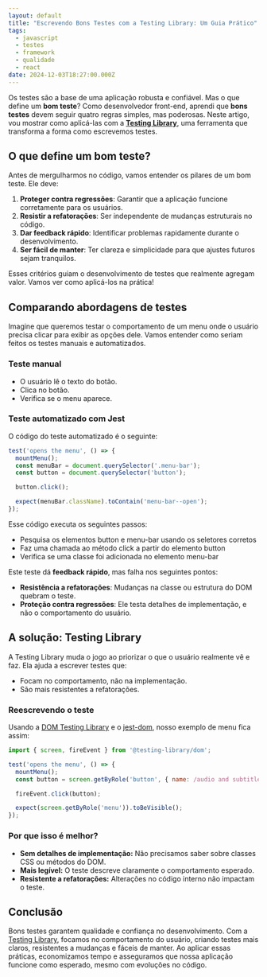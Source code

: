```yaml
---
layout: default
title: "Escrevendo Bons Testes com a Testing Library: Um Guia Prático"
tags:
  - javascript
  - testes
  - framework
  - qualidade
  - react
date: 2024-12-03T18:27:00.000Z
---
```

Os testes são a base de uma aplicação robusta e confiável. Mas o que define um **bom teste**? Como desenvolvedor front-end, aprendi que **bons testes** devem seguir quatro regras simples, mas poderosas. Neste artigo, vou mostrar como aplicá-las com a **[Testing Library](https://testing-library.com/)**, uma ferramenta que transforma a forma como escrevemos testes.

## O que define um bom teste?

Antes de mergulharmos no código, vamos entender os pilares de um bom teste. Ele deve:

1. **Proteger contra regressões**: Garantir que a aplicação funcione corretamente para os usuários.
2. **Resistir a refatorações**: Ser independente de mudanças estruturais no código.
3. **Dar feedback rápido**: Identificar problemas rapidamente durante o desenvolvimento.
4. **Ser fácil de manter**: Ter clareza e simplicidade para que ajustes futuros sejam tranquilos.

Esses critérios guiam o desenvolvimento de testes que realmente agregam valor. Vamos ver como aplicá-los na prática!

## Comparando abordagens de testes

Imagine que queremos testar o comportamento de um menu onde o usuário precisa clicar para exibir as opções dele. Vamos entender como seriam feitos os testes manuais e automatizados.

### Teste manual

* O usuário lê o texto do botão.
* Clica no botão.
* Verifica se o menu aparece.

### Teste automatizado com Jest

O código do teste automatizado é o seguinte:

```javascript
test('opens the menu', () => {
  mountMenu();
  const menuBar = document.querySelector('.menu-bar');
  const button = document.querySelector('button');

  button.click();

  expect(menuBar.className).toContain('menu-bar--open');
});
```

Esse código executa os seguintes passos:

* Pesquisa os elementos button e menu-bar usando os seletores corretos
* Faz uma chamada ao método click a partir do elemento button
* Verifica se uma classe foi adicionada no elemento menu-bar

Este teste dá **feedback rápido**, mas falha nos seguintes pontos:

* **Resistência a refatorações**: Mudanças na classe ou estrutura do DOM quebram o teste.
* **Proteção contra regressões**: Ele testa detalhes de implementação, e não o comportamento do usuário.

## A solução: Testing Library

A Testing Library muda o jogo ao priorizar o que o usuário realmente vê e faz. Ela ajuda a escrever testes que:

* Focam no comportamento, não na implementação.
* São mais resistentes a refatorações.

### Reescrevendo o teste

Usando a [DOM Testing Library](https://testing-library.com/docs/dom-testing-library/intro/) e o [jest-dom](https://github.com/testing-library/jest-dom), nosso exemplo de menu fica assim:

```javascript
import { screen, fireEvent } from '@testing-library/dom';

test('opens the menu', () => {
  mountMenu();
  const button = screen.getByRole('button', { name: /audio and subtitles menu/i });

  fireEvent.click(button);

  expect(screen.getByRole('menu')).toBeVisible();
});
```

### Por que isso é melhor?

* **Sem detalhes de implementação:** Não precisamos saber sobre classes CSS ou métodos do DOM.
* **Mais legível:** O teste descreve claramente o comportamento esperado.
* **Resistente a refatorações:** Alterações no código interno não impactam o teste.

## Conclusão

Bons testes garantem qualidade e confiança no desenvolvimento. Com a [Testing Library](https://testing-library.com/), focamos no comportamento do usuário, criando testes mais claros, resistentes a mudanças e fáceis de manter. Ao aplicar essas práticas, economizamos tempo e asseguramos que nossa aplicação funcione como esperado, mesmo com evoluções no código.

